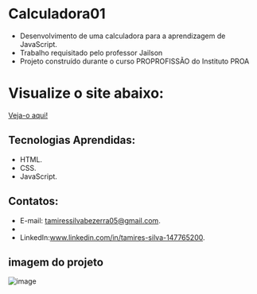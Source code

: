 # Calculadora01

- Desenvolvimento de uma calculadora para a aprendizagem de JavaScript.
- Trabalho requisitado pelo professor Jailson
- Projeto construído durante o curso PROPROFISSÃO do Instituto PROA

# Visualize o site abaixo:

[Veja-o aqui!](https://calculadora01.vercel.app/)


## Tecnologias Aprendidas:

- HTML.
- CSS.
- JavaScript.

## Contatos:

- E-mail: [tamiressilvabezerra05@gmail.com](mailto:tamiressilvabezerra05@gmail.com).
- 
- LinkedIn:www.linkedin.com/in/tamires-silva-147765200.

## imagem do projeto

![image](https://github.com/tamiressil/Calculadora01/assets/163886976/87d29c4c-4998-43cd-ac63-dc6d07618b74)
